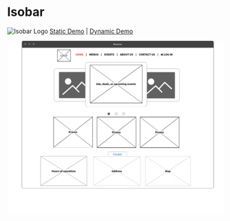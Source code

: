 # Isobar

![Isobar Logo](/Images/Logo/Isobar_Logo.ico "Isobar Logo")
[Static Demo](https://badacorp.github.io/Isobar/) | [Dynamic Demo](https://badacorp.github.io/Isobar/)

![Homepage](/Images/Background/Home.png "Homepage Wireframe")

